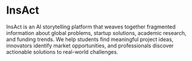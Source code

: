 # InsAct
InsAct is an AI storytelling platform that weaves together fragmented information about global problems, startup solutions, academic research, and funding trends. We help students find meaningful project ideas, innovators identify market opportunities, and professionals discover actionable solutions to real-world challenges.
